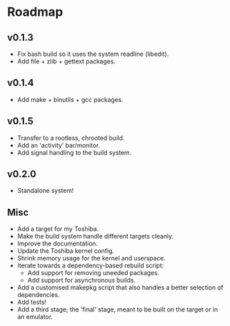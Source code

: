 # Roadmap #

## v0.1.3 ##

- Fix bash build so it uses the system readline (libedit).
- Add file + zlib + gettext packages.

## v0.1.4 ##

- Add make + binutils + gcc packages.

## v0.1.5 ##

- Transfer to a rootless, chrooted build.
- Add an 'activity' bar/monitor.
- Add signal handling to the build system.

## v0.2.0 ##

- Standalone system!

## Misc ##

- Add a target for my Toshiba.
- Make the build system handle different targets cleanly.
- Improve the documentation.
- Update the Toshiba kernel config.
- Shrink memory usage for the kernel and userspace.
- Iterate towards a dependency-based rebuild script:
  - Add support for removing uneeded packages.
  - Add support for asynchronous builds.
- Add a customised makepkg script that also handles a better selection of
  dependencies.
- Add tests!
- Add a third stage; the 'final' stage, meant to be built on the target or in
  an emulator.

